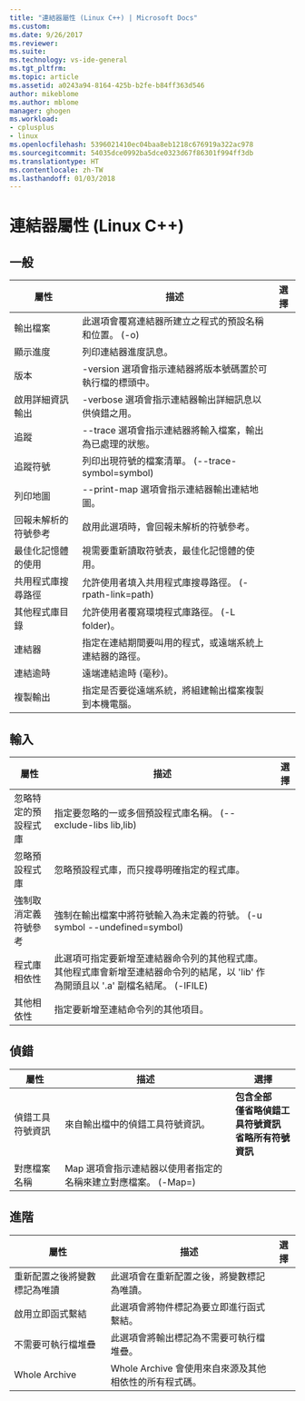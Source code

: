 ```yaml
---
title: "連結器屬性 (Linux C++) | Microsoft Docs"
ms.custom: 
ms.date: 9/26/2017
ms.reviewer: 
ms.suite: 
ms.technology: vs-ide-general
ms.tgt_pltfrm: 
ms.topic: article
ms.assetid: a0243a94-8164-425b-b2fe-b84ff363d546
author: mikeblome
ms.author: mblome
manager: ghogen
ms.workload:
- cplusplus
- linux
ms.openlocfilehash: 5396021410ec04baa8eb1218c676919a322ac978
ms.sourcegitcommit: 54035dce0992ba5dce0323d67f86301f994ff3db
ms.translationtype: HT
ms.contentlocale: zh-TW
ms.lasthandoff: 01/03/2018
---
```

# <a name="linker-properties-linux-c"></a>連結器屬性 (Linux C++)

## <a name="general"></a>一般

屬性 | 描述 | 選擇
--- | ---| ---
輸出檔案 | 此選項會覆寫連結器所建立之程式的預設名稱和位置。 (-o)
顯示進度 | 列印連結器進度訊息。
版本 | -version 選項會指示連結器將版本號碼置於可執行檔的標頭中。
啟用詳細資訊輸出 | -verbose 選項會指示連結器輸出詳細訊息以供偵錯之用。
追蹤 | --trace 選項會指示連結器將輸入檔案，輸出為已處理的狀態。
追蹤符號 | 列印出現符號的檔案清單。 (--trace-symbol=symbol)
列印地圖 | --print-map 選項會指示連結器輸出連結地圖。
回報未解析的符號參考 | 啟用此選項時，會回報未解析的符號參考。
最佳化記憶體的使用 | 視需要重新讀取符號表，最佳化記憶體的使用。
共用程式庫搜尋路徑 | 允許使用者填入共用程式庫搜尋路徑。 (-rpath-link=path)
其他程式庫目錄 | 允許使用者覆寫環境程式庫路徑。 (-L folder)。
連結器 | 指定在連結期間要叫用的程式，或遠端系統上連結器的路徑。
連結逾時 | 遠端連結逾時 (毫秒)。
複製輸出 | 指定是否要從遠端系統，將組建輸出檔案複製到本機電腦。

## <a name="input"></a>輸入

屬性 | 描述 | 選擇
--- | ---| ---
忽略特定的預設程式庫 | 指定要忽略的一或多個預設程式庫名稱。 (--exclude-libs lib,lib)
忽略預設程式庫 | 忽略預設程式庫，而只搜尋明確指定的程式庫。
強制取消定義符號參考 | 強制在輸出檔案中將符號輸入為未定義的符號。 (-u symbol --undefined=symbol)
程式庫相依性 | 此選項可指定要新增至連結器命令列的其他程式庫。 其他程式庫會新增至連結器命令列的結尾，以 'lib' 作為開頭且以 '.a' 副檔名結尾。  (-lFILE)
其他相依性 | 指定要新增至連結命令列的其他項目。

## <a name="debugging"></a>偵錯

屬性 | 描述 | 選擇
--- | ---| ---
偵錯工具符號資訊 | 來自輸出檔中的偵錯工具符號資訊。 | **包含全部**<br>**僅省略偵錯工具符號資訊**<br>**省略所有符號資訊**<br>
對應檔案名稱 | Map 選項會指示連結器以使用者指定的名稱來建立對應檔案。 (-Map=)

## <a name="advanced"></a>進階

屬性 | 描述 | 選擇
--- | ---| ---
重新配置之後將變數標記為唯讀 | 此選項會在重新配置之後，將變數標記為唯讀。
啟用立即函式繫結 | 此選項會將物件標記為要立即進行函式繫結。
不需要可執行檔堆疊 | 此選項會將輸出標記為不需要可執行檔堆疊。
Whole Archive | Whole Archive 會使用來自來源及其他相依性的所有程式碼。
